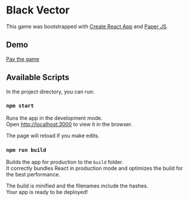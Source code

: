 # Black Vector

This game was bootstrapped with [Create React App](https://github.com/facebook/create-react-app) and [Paper JS](https://github.com/paperjs/paperjs).

## Demo

[Pay the game](https://kivylius.com/games/black-vector)

## Available Scripts

In the project directory, you can run:

### `npm start`

Runs the app in the development mode.\
Open [http://localhost:3000](http://localhost:3000) to view it in the browser.

The page will reload if you make edits.

### `npm run build`

Builds the app for production to the `build` folder.\
It correctly bundles React in production mode and optimizes the build for the best performance.

The build is minified and the filenames include the hashes.\
Your app is ready to be deployed!
